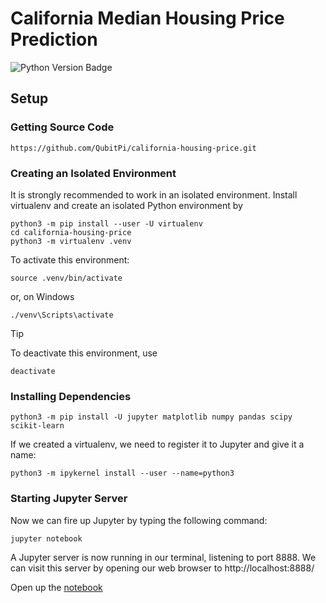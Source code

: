 California Median Housing Price Prediction
==========================================

![Python Version Badge][Python Version Badge]

Setup
-----

### Getting Source Code

```console
https://github.com/QubitPi/california-housing-price.git
```

### Creating an Isolated Environment

It is strongly recommended to work in an isolated environment. Install virtualenv and create an isolated Python
environment by

```console
python3 -m pip install --user -U virtualenv
cd california-housing-price
python3 -m virtualenv .venv
```

To activate this environment:

```console
source .venv/bin/activate
```

or, on Windows

```console
./venv\Scripts\activate
```

> [!TIP]
> 
> To deactivate this environment, use
> 
> ```console
> deactivate
> ```

### Installing Dependencies

```console
python3 -m pip install -U jupyter matplotlib numpy pandas scipy scikit-learn
```

If we created a virtualenv, we need to register it to Jupyter and give it a name:

```console
python3 -m ipykernel install --user --name=python3
```

### Starting Jupyter Server

Now we can fire up Jupyter by typing the following command:

```console
jupyter notebook
```

A Jupyter server is now running in our terminal, listening to port 8888. We can visit this server by opening our web
browser to http://localhost:8888/

Open up the [notebook](./Housing.ipynb)

[Python Version Badge]: https://img.shields.io/badge/Python-3.10-brightgreen?style=for-the-badge&logo=python&logoColor=white
